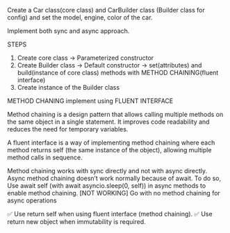 Create a Car class(core class) and CarBuilder class (Builder class for config) 
and set the model, engine, color of the car.

Implement both sync and async approach.


STEPS
1. Create core class -> Parameterized constructor
2. Create Builder class -> Default constructor -> set(attributes) and build(instance of core class) methods with METHOD CHAINING(fluent interface)
3. Create instance of the Builder class

METHOD CHANING implement using FLUENT INTERFACE

Method chaining is a design pattern that allows calling multiple methods on the same object in a single statement. It improves code readability and reduces the need for temporary variables.

A fluent interface is a way of implementing method chaining where each method returns self (the same instance of the object), allowing multiple method calls in sequence.

<!-- NOTES -->
Method chaining works with sync directly and not with async directly. 
Async method chaining doesn’t work normally because of await.
To do so, Use await self (with await asyncio.sleep(0, self)) in async methods to enable method chaining. [NOT WORKING]
Go with no method chaining for async operations

✅ Use return self when using fluent interface (method chaining).
✅ Use return new object when immutability is required.
